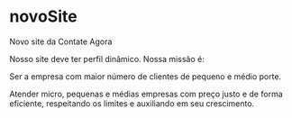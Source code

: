 novoSite
========

Novo site da Contate Agora

Nosso site deve ter perfil dinâmico. Nossa missão é:

Ser a empresa com maior número de clientes de pequeno e médio porte.

Atender micro, pequenas e médias empresas com preço justo e de forma eficiente, 
respeitando os limites e auxiliando em seu crescimento.

